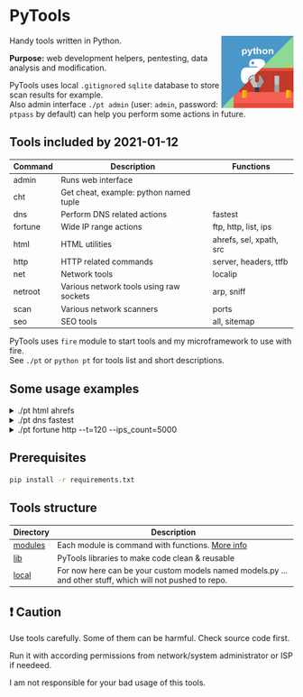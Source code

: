 # PyTools

<img align="right" src="pytools.jpeg" alt="fagci python tools">

Handy tools written in Python.

__Purpose:__ web development helpers, pentesting, data analysis and modification.

PyTools uses local `.gitignore`d `sqlite` database to store scan results for example.  
Also admin interface `./pt admin` (user: `admin`, password: `ptpass` by default) can help you perform some actions in future.

## Tools included by 2021-01-12

|Command|Description|Functions|
|---|---|---|
|admin|Runs web interface||
|cht|Get cheat, example: python named tuple||
|dns|Perform DNS related actions|fastest|
|fortune|Wide IP range actions|ftp, http, list, ips|
|html|HTML utilities|ahrefs, sel, xpath, src|
|http|HTTP related commands|server, headers, ttfb|
|net|Network tools|localip|
|netroot|Various network tools using raw sockets|arp, sniff|
|scan|Various network scanners|ports|
|seo|SEO tools|all, sitemap|

PyTools uses `fire` module to start tools and my microframework to use with fire.  
See `./pt` or `python pt` for tools list and short descriptions.

## Some usage examples

<details>
  <summary>./pt html ahrefs</summary>
  
  ```
./pt html ahrefs https://mikhail-yudin.ru/blog/
https://mikhail-yudin.ru/
https://mikhail-yudin.ru/about/
https://mikhail-yudin.ru/blog/
https://mikhail-yudin.ru/blog/frontend/
https://mikhail-yudin.ru/blog/hardware/
https://mikhail-yudin.ru/blog/linux/
https://mikhail-yudin.ru/blog/backend/
https://mikhail-yudin.ru/blog/android/
https://mikhail-yudin.ru/blog/lifehacks/
https://mikhail-yudin.ru/notes/
https://mikhail-yudin.ru/projects/
https://mikhail-yudin.ru/contact/
...
```
</details>

<details>
  <summary>./pt dns fastest</summary>
  
  ```
./pt dns fastest
77.88.8.88       87 ms safe.dns.yandex.ru.
156.154.70.1     90 ms rdns1.ultradns.net.
87.213.100.113   97 ms unlabelled-113-100-213-87.versatel.net.
193.190.213.42   99 ms www3.vvkso-ict.com.
37.152.45.194   102 ms -
64.6.65.6       103 ms recpubns2.nstld.net.
1.1.1.1         110 ms one.one.one.one.
195.10.195.195  115 ms -
144.76.83.104   117 ms static.104.83.76.144.clients.your-server.de.
204.97.212.10   119 ms ns3.sprintlink.net.
1.0.0.2         123 ms -
208.67.220.222  124 ms resolver4.opendns.com.
77.88.8.1       125 ms secondary.dns.yandex.ru.
...
  ```
</details>

<details>
  <summary>./pt fortune http --t=120 --ips_count=5000</summary>
  
  ```
./pt fortune http --t=120
[*] create generator of 5000 ips...
[*] Gathering ips with 80 port, using 120 workers...
100%|██████| 5000/5000 [00:15<00:00, 316.33ips/s]
Got 42 ips.
[*] Filtering service: 42 ips...
100%|██████| 42/42 [00:08<00:00,  4.77ips/s]
Got 28 ips.
2.133.XXX.XXX    GPON Home Gateway
13.225.XXX.XXX  ERROR: The request could not be satisfied
13.226.XXX.XXX  ERROR: The request could not be satisfied
167.71.XXX.XXX   503 Service Temporarily Unavailable
52.66.XXX.XXX   Apache2 Ubuntu Default Page: It works
217.84.XXX.XXX  Redirect to New Page
  ```
</details>

## Prerequisites

```sh
pip install -r requirements.txt
```

## Tools structure

|Directory|Description|
|---|---|
|[modules](/modules)|Each module is command with functions. [More info](/modules)|
|[lib](/lib)|PyTools libraries to make code clean & reusable|
|[local](/local)|For now here can be your custom models named models.py ... and other stuff, which will not pushed to repo.|

## :exclamation: Caution

Use tools carefully. Some of them can be harmful. Check source code first.

Run it with according permissions from network/system administrator or ISP if needeed.

I am not responsible for your bad usage of this tools.

